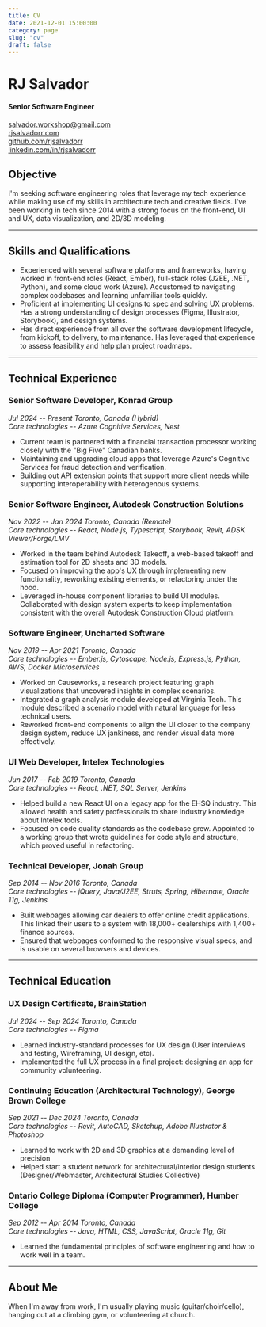 ```yaml
---
title: CV
date: 2021-12-01 15:00:00
category: page
slug: "cv"
draft: false
---
```


# RJ Salvador

#### Senior Software Engineer

[salvador.workshop@gmail.com](mailto:salvador.workshop@gmail.com)  
[rjsalvadorr.com](https://rjsalvadorr.com)  
[github.com/rjsalvadorr](https://github.com/rjsalvadorr)  
[linkedin.com/in/rjsalvadorr](https://www.linkedin.com/in/rjsalvadorr)

## Objective

I'm seeking software engineering roles that leverage my tech experience while making use of my skills in architecture tech and creative fields. I've been working in tech since 2014 with a strong focus on the front-end, UI and UX, data visualization, and 2D/3D modeling.

---

## Skills and Qualifications

- Experienced with several software platforms and frameworks, having worked in front-end roles (React, Ember), full-stack roles (J2EE, .NET, Python), and some cloud work (Azure). Accustomed to navigating complex codebases and learning unfamiliar tools quickly.
- Proficient at implementing UI designs to spec and solving UX problems. Has a strong understanding of design processes (Figma, Illustrator, Storybook), and design systems.
- Has direct experience from all over the software development lifecycle, from kickoff, to delivery, to maintenance. Has leveraged that experience to assess feasibility and help plan project roadmaps.

---

## Technical Experience

### Senior Software Developer, Konrad Group

_Jul 2024 -- Present      Toronto, Canada (Hybrid)  
Core technologies -- Azure Cognitive Services, Nest_

- Current team is partnered with a financial transaction processor working closely with the "Big Five" Canadian banks.
- Maintaining and upgrading cloud apps that leverage Azure's Cognitive Services for fraud detection and verification.
- Building out API extension points that support more client needs while supporting interoperability with heterogenous systems.

### Senior Software Engineer, Autodesk Construction Solutions

_Nov 2022 -- Jan 2024        Toronto, Canada (Remote)  
Core technologies -- React, Node.js, Typescript, Storybook, Revit, ADSK Viewer/Forge/LMV_

- Worked in the team behind Autodesk Takeoff, a web-based takeoff and estimation tool for 2D sheets and 3D models.
- Focused on improving the app's UX through implementing new functionality, reworking existing elements, or refactoring under the hood.
- Leveraged in-house component libraries to build UI modules. Collaborated with design system experts to keep implementation consistent with the overall Autodesk Construction Cloud platform.

### Software Engineer, Uncharted Software

_Nov 2019 -- Apr 2021      Toronto, Canada  
Core technologies -- Ember.js, Cytoscape, Node.js, Express.js, Python, AWS, Docker Microservices_
 
- Worked on Causeworks, a research project featuring graph visualizations that uncovered insights in complex scenarios.
- Integrated a graph analysis module developed at Virginia Tech. This module described a scenario model with natural language for less technical users.
- Reworked front-end components to align the UI closer to the company design system, reduce UX jankiness, and render visual data more effectively.

### UI Web Developer, Intelex Technologies

_Jun 2017 -- Feb 2019     Toronto, Canada  
Core technologies -- React, .NET, SQL Server, Jenkins_ 

- Helped build a new React UI on a legacy app for the EHSQ industry. This allowed health and safety professionals to share industry knowledge about Intelex tools.
- Focused on code quality standards as the codebase grew. Appointed to a working group that wrote guidelines for code style and structure, which proved useful in refactoring.

### Technical Developer, Jonah Group

_Sep 2014 -- Nov 2016      Toronto, Canada  
Core technologies -- jQuery, Java/J2EE, Struts, Spring, Hibernate, Oracle 11g, Jenkins_

- Built webpages allowing car dealers to offer online credit applications. This linked their users to a system with 18,000+ dealerships with 1,400+ finance sources.
- Ensured that webpages conformed to the responsive visual specs, and is usable on several browsers and devices.

---

## Technical Education

### UX Design Certificate, BrainStation

_Jul 2024 -- Sep 2024     Toronto, Canada  
Core technologies -- Figma_

- Learned industry-standard processes for UX design (User interviews and testing, Wireframing, UI design, etc).
- Implemented the full UX process in a final project: designing an app for community volunteering.

### Continuing Education (Architectural Technology), George Brown College

_Sep 2021 -- Dec 2024      Toronto, Canada  
Core technologies -- Revit, AutoCAD, Sketchup, Adobe Illustrator & Photoshop_

- Learned to work with 2D and 3D graphics at a demanding level of precision 
- Helped start a student network for architectural/interior design students (Designer/Webmaster, Architectural Studies Collective)

### Ontario College Diploma (Computer Programmer), Humber College

_Sep 2012 -- Apr 2014    Toronto, Canada  
Core technologies -- Java, HTML, CSS, JavaScript, Oracle 11g, Git_

- Learned the fundamental principles of software engineering and how to work well in a team.

---

## About Me

When I'm away from work, I'm usually playing music (guitar/choir/cello), hanging out at a climbing gym, or volunteering at church.
